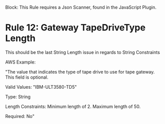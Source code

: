 Block: This Rule requires a Json Scanner, found in the JavaScript Plugin.

# Rule 12: Gateway TapeDriveType Length

This should be the last String Length issue in regards to String Constraints

AWS Example:

"The value that indicates the type of tape drive to use for tape gateway. This field is optional.

Valid Values: "IBM-ULT3580-TD5"

Type: String

Length Constraints: Minimum length of 2. Maximum length of 50.

Required: No"

